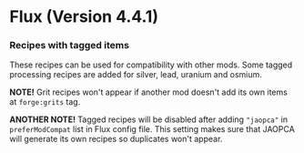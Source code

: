 # Flux (Version 4.4.1)

### Recipes with tagged items
These recipes can be used for compatibility with other mods.
Some tagged processing recipes are added for silver, lead, uranium and osmium.

**NOTE!** Grit recipes won't appear if another mod doesn't add its own items at `forge:grits` tag.

**ANOTHER NOTE!** Tagged recipes will be disabled after adding `"jaopca"` in `preferModCompat` list in Flux config file.
This setting makes sure that JAOPCA will generate its own recipes so duplicates won't appear.
